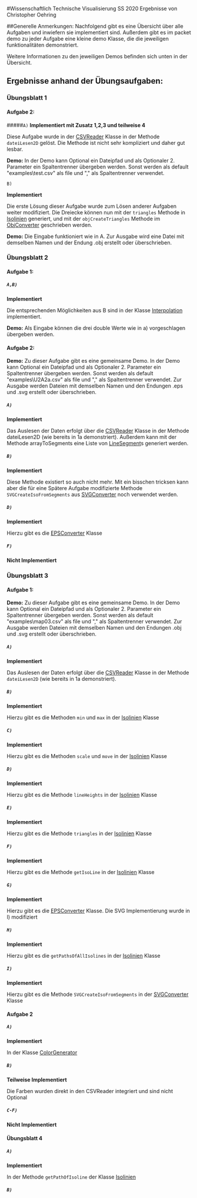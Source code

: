 #Wissenschaftlich Technische Visualisierung SS 2020
Ergebnisse von Christopher Oehring

##Generelle Anmerkungen:
Nachfolgend gibt es eine Übersicht über alle Aufgaben und inwiefern sie implementiert sind. Außerdem gibt es im packet demo zu jeder Aufgabe eine kleine demo Klasse, die die jeweiligen funktionalitäten demonstriert.  

Weitere Informationen zu den jeweiligen Demos befinden sich unten in der Übersicht. 

## Ergebnisse anhand der Übungsaufgaben:
### **Übungsblatt 1**
#### Aufgabe 2:
#####`A)` 
**Implementiert mit Zusatz 1,2,3 und teilweise 4**

Diese Aufgabe wurde in der [CSVReader](src/com/wtv/converter/CSVReader.java) Klasse in der Methode `dateiLesen2D` gelöst. Die Methode ist nicht sehr kompliziert und daher gut lesbar.

**Demo:**
In der Demo kann Optional ein Dateipfad und als Optionaler 2. Parameter ein Spaltentrenner übergeben werden. Sonst werden als default "examples\test.csv" als file und "," als Spaltentrenner verwendet.  

`B)` 

**Implementiert** 

Die erste Lösung dieser Aufgabe wurde zum Lösen anderer Aufgaben weiter modifiziert. Die Dreiecke können nun mit der `triangles` Methode in [Isolinien](/src/com/wtv/processing/Isolinien.java) generiert, und mit der `objCreateTriangles` Methode im [ObjConverter](/src/com/wtv/converter/ObjConverter.java) geschrieben werden.

**Demo:**
Die Eingabe funktioniert wie in A.
Zur Ausgabe wird eine Datei mit demselben Namen und der Endung .obj erstellt oder überschrieben.

### **Übungsblatt 2**
#### Aufgabe 1:
##### `A,B)`
**Implementiert**

Die entsprechenden Möglichkeiten aus B sind in der Klasse [Interpolation](/src/com/wtv/processing/Interpolation.java) implementiert.

**Demo:** 
Als Eingabe können die drei double Werte wie in a) vorgeschlagen übergeben werden.

#### Aufgabe 2:
**Demo:** Zu dieser Aufgabe gibt es eine gemeinsame Demo. In der Demo kann Optional ein Dateipfad und als Optionaler 2. Parameter ein Spaltentrenner übergeben werden. Sonst werden als default "examples\U2A2a.csv" als file und "," als Spaltentrenner verwendet. Zur Ausgabe werden Dateien mit demselben Namen und den Endungen .eps und .svg erstellt oder überschrieben.
##### `A)`
**Implementiert**

Das Auslesen der Daten erfolgt über die [CSVReader](src/com/wtv/converter/CSVReader.java) Klasse in der Methode dateiLesen2D (wie bereits in 1a demonstriert). Außerdem kann mit der Methode arrayToSegments eine Liste von [LineSegment](src/com/wtv/structures/LineSegment.java)s generiert werden.

##### `B)`
**Implementiert**  

Diese Methode existiert so auch nicht mehr. Mit ein bisschen tricksen kann aber die für eine Spätere Aufgabe modifizierte Methode `SVGCreateIsoFromSegments` aus [SVGConverter](src/com/wtv/converter/SVGConverter.java) noch verwendet werden.

##### `D)` 
**Implementiert**  

Hierzu gibt es die [EPSConverter](src/com/wtv/converter/EPSConverter.java) Klasse
##### `F)`
**Nicht Implementiert**


### **Übungsblatt 3**
#### Aufgabe 1:


**Demo:**
Zu dieser Aufgabe gibt es eine gemeinsame Demo. In der Demo kann Optional ein Dateipfad und als Optionaler 2. Parameter ein Spaltentrenner übergeben werden. Sonst werden als default "examples\map03.csv" als file und "," als Spaltentrenner verwendet. Zur Ausgabe werden Dateien mit demselben Namen und den Endungen .obj und .svg erstellt oder überschrieben.

##### `A)`
**Implementiert**  

Das Auslesen der Daten erfolgt über die [CSVReader](src/com/wtv/converter/CSVReader.java) Klasse in der Methode `dateiLesen2D` (wie bereits in 1a demonstriert). 

##### `B)`
**Implementiert**  

Hierzu gibt es die Methoden `min` und `max` in der [Isolinien](src/com/wtv/processing/Isolinien.java) Klasse  

##### `C)`
**Implementiert**  

Hierzu gibt es die Methoden `scale` und `move` in der [Isolinien](src/com/wtv/processing/Isolinien.java) Klasse  

##### `D)`
**Implementiert**

Hierzu gibt es die Methode `lineHeights` in der [Isolinien](src/com/wtv/processing/Isolinien.java) Klasse  

##### `E)`
**Implementiert**
 
Hierzu gibt es die Methode `triangles` in der [Isolinien](src/com/wtv/processing/Isolinien.java) Klasse  

##### `F)`
**Implementiert**

Hierzu gibt es die Methode `getIsoLine` in der [Isolinien](src/com/wtv/processing/Isolinien.java) Klasse  

##### `G)`
**Implementiert**

Hierzu gibt es die [EPSConverter](src/com/wtv/converter/EPSConverter.java) Klasse. Die SVG Implementierung wurde in I) modifiziert

##### `H)`
**Implementiert**

Hierzu gibt es die `getPathsOfAllIsolines` in der [Isolinien](src/com/wtv/processing/Isolinien.java) Klasse

##### `I)`
**Implementiert**

Hierzu gibt es die Methode `SVGCreateIsoFromSegments` in der [SVGConverter](src/com/wtv/converter/CSVReader.java) Klasse

#### Aufgabe 2
##### `A)`
**Implementiert**

In der Klasse [ColorGenerator](src/com/wtv/converter/ColorGenerator.java)

##### `B)`
**Teilweise Implementiert**

Die Farben wurden direkt in den CSVReader integriert und sind nicht Optional

##### `C-F)` 
**Nicht Implementiert**

#### Übungsblatt 4
##### `A)`
**Implementiert**

In der Methode `getPathOfIsoline` der Klasse [Isolinien](src/com/wtv/processing/Isolinien.java)

##### `B)`

[//]: # (TODO: do stuff)